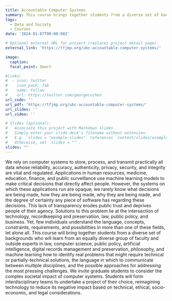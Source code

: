 ```yaml
---
title: Accountable Computer Systems
summary: This course brings together students from a diverse set of backgrounds who will learn from an equally diverse group of faculty and outside experts in law, computer science, public policy, artificial intelligence, digital records management and preservation, philosophy, and machine learning how to identify real problems that might require technical or partially-technical solutions, the language in which to communicate between multiple disciplines, and the possible approaches for addressing the most pressing challenges.
tags:
  - Data and Society
  - Courses
date: '2024-01-07T00:00:00Z'

# Optional external URL for project (replaces project detail page).
external_link: 'https://tfjmp.org/ubc-accountable-computer-systems/'

image:
  caption: 
  focal_point: Smart

#links:
#  - icon: twitter
#    icon_pack: fab
#    name: Follow
#    url: https://twitter.com/georgecushen
url_code: ''
url_pdf: 'https://tfjmp.org/ubc-accountable-computer-systems/'
url_slides: ''
url_video: ''

# Slides (optional).
#   Associate this project with Markdown slides.
#   Simply enter your slide deck's filename without extension.
#   E.g. `slides = "example-slides"` references `content/slides/example-slides.md`.
#   Otherwise, set `slides = ""`.
slides: ""
---
```


We rely on computer systems to store, process, and transmit practically all data whose reliability, accuracy, authenticity, privacy, security, and integrity are vital and regulated. Applications in human resources, medicine, education, finance, and public surveillance use machine learning models to make critical decisions that directly affect people. However, the systems on which these applications run are opaque; we rarely know what decisions are being made, how they are being made, why they are being made, and the degree of certainty any piece of software has regarding these decisions. This lack of transparency erodes public trust and deprives people of their agency. Solutions to this problem lie at the intersection of technology, recordkeeping and preservation, law, public policy, and business. Yet, few individuals understand the language, concepts, constraints, requirements, and possibilities in more than one of these fields, let alone all. This course will bring together students from a diverse set of backgrounds who will learn from an equally diverse group of faculty and outside experts in law, computer science, public policy, artificial intelligence, digital records management and preservation, philosophy, and machine learning how to identify real problems that might require technical or partially-technical solutions, the language in which to communicate between multiple disciplines, and the possible approaches for addressing the most pressing challenges. We invite graduate students to consider the complex societal impact of computer systems. Students will form interdisciplinary teams to undertake a project of their choice, reimagining technology to reduce its negative impact based on technical, ethical, socio-economic, and legal considerations.
